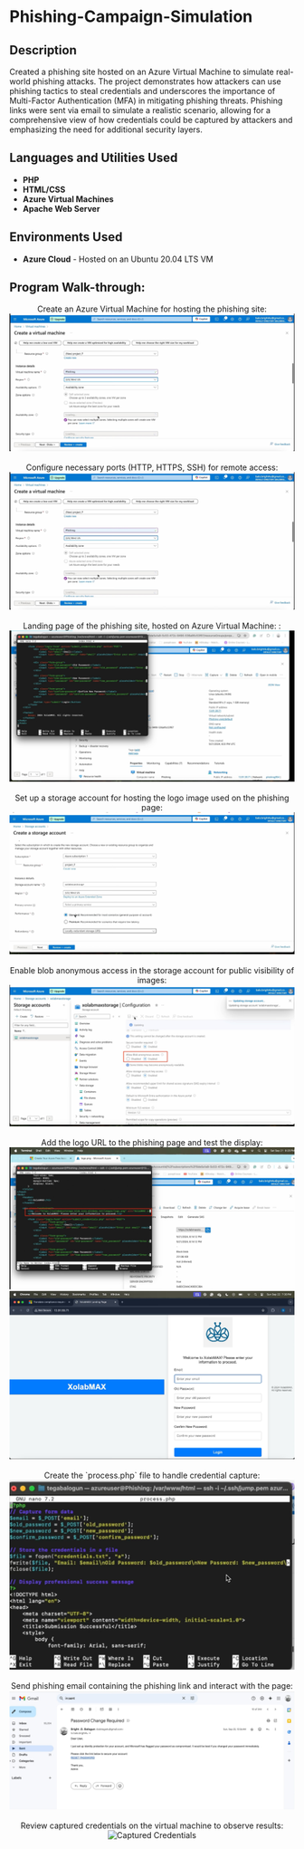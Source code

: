 <h1>Phishing-Campaign-Simulation</h1>

 

<h2>Description</h2>
Created a phishing site hosted on an Azure Virtual Machine to simulate real-world phishing attacks. The project demonstrates how attackers can use phishing tactics to steal credentials and underscores the importance of Multi-Factor Authentication (MFA) in mitigating phishing threats. Phishing links were sent via email to simulate a realistic scenario, allowing for a comprehensive view of how credentials could be captured by attackers and emphasizing the need for additional security layers.

<h2>Languages and Utilities Used</h2>

- <b>PHP</b>
- <b>HTML/CSS</b>
- <b>Azure Virtual Machines</b>
- <b>Apache Web Server</b>

<h2>Environments Used</h2>

- <b>Azure Cloud</b> - Hosted on an Ubuntu 20.04 LTS VM

<h2>Program Walk-through:</h2>


<p align="center">
Create an Azure Virtual Machine for hosting the phishing site: <br/>
<img src="images/create a vm"/>
<br />
<br />
Configure necessary ports (HTTP, HTTPS, SSH) for remote access:  <br/>
<img src="images/configure port"/>
<br />
<br />
Landing page of the phishing site, hosted on Azure Virtual Machine: : <br/>
<img src="images/landing page"/>
<br />
<br />
Set up a storage account for hosting the logo image used on the phishing page: <br/>
<img src="images/srorage account"/>
<br />
<br />
Enable blob anonymous access in the storage account for public visibility of images: <br/>
<img src="images/allow blob access"/>
<br />
<br />
Add the logo URL to the phishing page and test the display: <br/>
<img src="images/add img tag"/>
 <img src="images/Landing Page"/>
<br />
<br />
Create the `process.php` file to handle credential capture: <br/>
<img src="images/PHP file"/>
<br />
<br />
Send phishing email containing the phishing link and interact with the page: <br/>
<img src="images/mail execution"/>
<br />
<br />
Review captured credentials on the virtual machine to observe results: <br/>
<img src="https://example.com/captured-credentials.png" height="80%" width="80%" alt="Captured Credentials"/>
</p>

